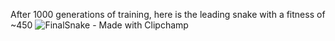 After 1000 generations of training, here is the leading snake with a fitness of ~450
![FinalSnake - Made with Clipchamp](https://github.com/user-attachments/assets/5c226fed-3fb1-41e3-af09-56fcc9975e1b)
